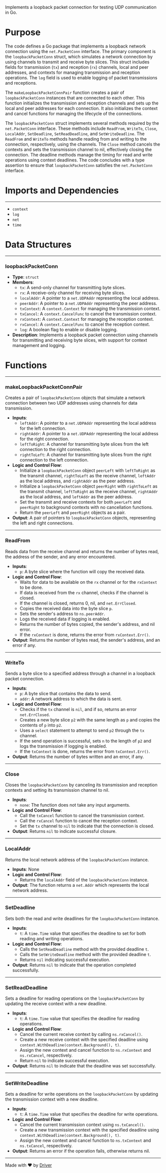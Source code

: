 <!--------------------------------------------------------------------------------->
<!-- IMPORTANT: This file is auto-generated by Driver (https://driver.ai). -------->
<!-- Manual edits may be overwritten on future commits. --------------------------->
<!--------------------------------------------------------------------------------->

Implements a loopback packet connection for testing UDP communication in Go.

# Purpose
The code defines a Go package that implements a loopback network connection using the `net.PacketConn` interface. The primary component is the `loopbackPacketConn` struct, which simulates a network connection by using channels to transmit and receive byte slices. This struct includes fields for transmission (`tx`) and reception (`rx`) channels, local and peer addresses, and contexts for managing transmission and reception operations. The `log` field is used to enable logging of packet transmissions and receptions.

The `makeLoopbackPacketConnPair` function creates a pair of `loopbackPacketConn` instances that are connected to each other. This function initializes the transmission and reception channels and sets up the local and peer addresses for each connection. It also initializes the context and cancel functions for managing the lifecycle of the connections.

The `loopbackPacketConn` struct implements several methods required by the `net.PacketConn` interface. These methods include `ReadFrom`, `WriteTo`, `Close`, `LocalAddr`, `SetDeadline`, `SetReadDeadline`, and `SetWriteDeadline`. The `ReadFrom` and `WriteTo` methods handle reading from and writing to the connection, respectively, using the channels. The `Close` method cancels the contexts and sets the transmission channel to nil, effectively closing the connection. The deadline methods manage the timing for read and write operations using context deadlines. The code concludes with a type assertion to ensure that `loopbackPacketConn` satisfies the `net.PacketConn` interface.
# Imports and Dependencies

---
- `context`
- `log`
- `net`
- `time`


# Data Structures

---
### loopbackPacketConn
- **Type**: ``struct``
- **Members**:
    - ``tx``: A send-only channel for transmitting byte slices.
    - ``rx``: A receive-only channel for receiving byte slices.
    - ``localAddr``: A pointer to a `net.UDPAddr` representing the local address.
    - ``peerAddr``: A pointer to a `net.UDPAddr` representing the peer address.
    - ``txContext``: A `context.Context` for managing the transmission context.
    - ``txCancel``: A `context.CancelFunc` to cancel the transmission context.
    - ``rxContext``: A `context.Context` for managing the reception context.
    - ``rxCancel``: A `context.CancelFunc` to cancel the reception context.
    - ``log``: A boolean flag to enable or disable logging.
- **Description**: Implements a loopback packet connection using channels for transmitting and receiving byte slices, with support for context management and logging.


# Functions

---
### makeLoopbackPacketConnPair
Creates a pair of `loopbackPacketConn` objects that simulate a network connection between two UDP addresses using channels for data transmission.
- **Inputs**:
    - `leftAddr`: A pointer to a `net.UDPAddr` representing the local address for the left connection.
    - `rightAddr`: A pointer to a `net.UDPAddr` representing the local address for the right connection.
    - `leftToRight`: A channel for transmitting byte slices from the left connection to the right connection.
    - `rightToLeft`: A channel for transmitting byte slices from the right connection to the left connection.
- **Logic and Control Flow**:
    - Initialize a `loopbackPacketConn` object `peerLeft` with `leftToRight` as the transmit channel, `rightToLeft` as the receive channel, `leftAddr` as the local address, and `rightAddr` as the peer address.
    - Initialize a `loopbackPacketConn` object `peerRight` with `rightToLeft` as the transmit channel, `leftToRight` as the receive channel, `rightAddr` as the local address, and `leftAddr` as the peer address.
    - Set the transmit and receive contexts for both `peerLeft` and `peerRight` to background contexts with no cancellation functions.
    - Return the `peerLeft` and `peerRight` objects as a pair.
- **Output**: A pair of pointers to `loopbackPacketConn` objects, representing the left and right connections.


---
### ReadFrom
Reads data from the receive channel and returns the number of bytes read, the address of the sender, and any error encountered.
- **Inputs**:
    - `p`: A byte slice where the function will copy the received data.
- **Logic and Control Flow**:
    - Waits for data to be available on the `rx` channel or for the `rxContext` to be done.
    - If data is received from the `rx` channel, checks if the channel is closed.
    - If the channel is closed, returns 0, nil, and `net.ErrClosed`.
    - Copies the received data into the byte slice `p`.
    - Sets the sender's address to `ns.peerAddr`.
    - Logs the received data if logging is enabled.
    - Returns the number of bytes copied, the sender's address, and nil error.
    - If the `rxContext` is done, returns the error from `rxContext.Err()`.
- **Output**: Returns the number of bytes read, the sender's address, and an error if any.


---
### WriteTo
Sends a byte slice to a specified address through a channel in a loopback packet connection.
- **Inputs**:
    - `p`: A byte slice that contains the data to send.
    - `addr`: A network address to which the data is sent.
- **Logic and Control Flow**:
    - Checks if the `tx` channel is `nil`, and if so, returns an error `net.ErrClosed`.
    - Creates a new byte slice `p2` with the same length as `p` and copies the contents of `p` into `p2`.
    - Uses a `select` statement to attempt to send `p2` through the `tx` channel.
    - If the send operation is successful, sets `n` to the length of `p2` and logs the transmission if logging is enabled.
    - If the `txContext` is done, returns the error from `txContext.Err()`.
- **Output**: Returns the number of bytes written and an error, if any.


---
### Close
Closes the `loopbackPacketConn` by canceling its transmission and reception contexts and setting its transmission channel to nil.
- **Inputs**:
    - `none`: The function does not take any input arguments.
- **Logic and Control Flow**:
    - Call the `txCancel` function to cancel the transmission context.
    - Call the `rxCancel` function to cancel the reception context.
    - Set the `tx` channel to `nil` to indicate that the connection is closed.
- **Output**: Returns `nil` to indicate successful closure.


---
### LocalAddr
Returns the local network address of the `loopbackPacketConn` instance.
- **Inputs**: None
- **Logic and Control Flow**:
    - Returns the `localAddr` field of the `loopbackPacketConn` instance.
- **Output**: The function returns a `net.Addr` which represents the local network address.


---
### SetDeadline
Sets both the read and write deadlines for the `loopbackPacketConn` instance.
- **Inputs**:
    - `t`: A `time.Time` value that specifies the deadline to set for both reading and writing operations.
- **Logic and Control Flow**:
    - Calls the `SetReadDeadline` method with the provided deadline `t`.
    - Calls the `SetWriteDeadline` method with the provided deadline `t`.
    - Returns `nil` indicating successful execution.
- **Output**: Returns `nil` to indicate that the operation completed successfully.


---
### SetReadDeadline
Sets a deadline for reading operations on the `loopbackPacketConn` by updating the receive context with a new deadline.
- **Inputs**:
    - `t`: A `time.Time` value that specifies the deadline for reading operations.
- **Logic and Control Flow**:
    - Cancel the current receive context by calling `ns.rxCancel()`.
    - Create a new receive context with the specified deadline using `context.WithDeadline(context.Background(), t)`.
    - Assign the new context and cancel function to `ns.rxContext` and `ns.rxCancel`, respectively.
    - Return `nil` to indicate successful execution.
- **Output**: Returns `nil` to indicate that the deadline was set successfully.


---
### SetWriteDeadline
Sets a deadline for write operations on the `loopbackPacketConn` by updating the transmission context with a new deadline.
- **Inputs**:
    - `t`: A `time.Time` value that specifies the deadline for write operations.
- **Logic and Control Flow**:
    - Cancel the current transmission context using `ns.txCancel()`.
    - Create a new transmission context with the specified deadline using `context.WithDeadline(context.Background(), t)`.
    - Assign the new context and cancel function to `ns.txContext` and `ns.txCancel`, respectively.
- **Output**: Returns an error if the operation fails, otherwise returns nil.



---
Made with ❤️ by [Driver](https://www.driver.ai/)